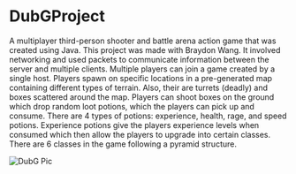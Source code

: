 # DubGProject
A multiplayer third-person shooter and battle arena action game that was created using Java. This project was made with Braydon Wang. It involved networking and used packets to communicate information between the server and multiple clients. Multiple players can join a game created by a single host. Players spawn on specific locations in a pre-generated map containing different types of terrain. Also, their are turrets (deadly) and boxes scattered around the map. Players can shoot boxes on the ground which drop random loot potions, which the players can pick up and consume. There are 4 types of potions: experience, health, rage, and speed potions. Experience potions give the players experience levels when consumed which then allow the players to upgrade into certain classes. There are 6 classes in the game following a pyramid structure. 

![DubG Pic](https://dylanwang0.github.io/DubGPic.png)


